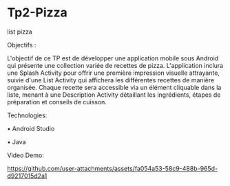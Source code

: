 # Tp2-Pizza
 list pizza
 
Objectifs :

L'objectif de ce TP est de développer une application mobile sous Android qui présente une collection variée de recettes de pizza. L'application inclura une Splash Activity pour offrir une première impression visuelle attrayante, suivie d'une List Activity qui affichera les différentes recettes de manière organisée. Chaque recette sera accessible via un élément cliquable dans la liste, menant à une Description Activity détaillant les ingrédients, étapes de préparation et conseils de cuisson. 

Technologies:

• Android Studio 

• Java


Video Demo:


https://github.com/user-attachments/assets/fa054a53-58c9-488b-965d-d9217015d2a1


